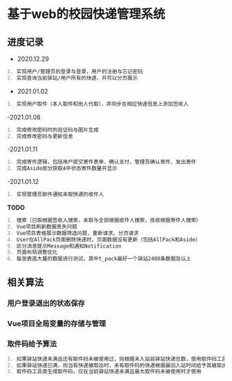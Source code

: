 # 基于web的校园快递管理系统
## 进度记录
- 2020.12.29<br>
```markdown
1. 实现用户/管理员的登录与登录，用户的注册与忘记密码
2. 实现查询当前驿站/用户所有的快递，并可以分页展示
```
- 2021.01.02<br>
```markdown
1. 实现用户取件（本人取件和他人代取），并同步在相应快递信息上添加签收人
```
-2021.01.08<br>
```markdown
1. 完成修改密码时的验证码与图片生成
2. 完成修改密码与更新信息
```
-2021.01.11<br>
```markdown
1. 完成寄件逻辑，包括用户提交寄件表单、确认支付，管理员确认寄件、发出寄件
2. 完成Aside部分获取4中状态寄件数量并显示
```
-2021.01.12<br>
```markdown
1. 实现管理员邮件通知未取快递的收件人
```
__TODO__
```markdown
1. 搜索（已取根据签收人搜索，未取与全部根据收件人搜索，揽收根据寄件人搜索）
2. Vue项目刷新数据丢失问题
3. Vue项目表格展示数据筛选问题，重新请求、分页请求
4. User在AllPack页面删除快递时，页面数据没有更新（包括AllPack和Aside）
5. 区分消息提示Message和通知Notification
5. 页面布局调整优化
6. 每张表造大量的数据进行测试，其中t_pack最好一个驿站2400条数据及以上
```

## 相关算法
### 用户登录退出的状态保存
### Vue项目全局变量的存储与管理
### 取件码给予算法
```markdown
1. 如果驿站快递未满且还有取件码未被使用过，则根据未入站前驿站快递总数，使用取件码工具类生成的取件码，给予新入站的快递
2. 如果驿站快递已满，则当有快递被取出时，未有取件码的快递根据最旧入站时间给予其被取出的快递释放的取件码
3. 取件码工具类生成取件码，仅在当前驿站快递未满且最大取件码未被使用时才使用
```